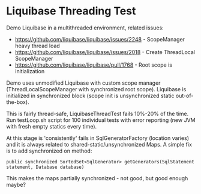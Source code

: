 # Liquibase Threading Test

Demo Liquibase in a multithreaded environment, related issues:
* https://github.com/liquibase/liquibase/issues/2248 - ScopeManager heavy thread load
* https://github.com/liquibase/liquibase/issues/2018 - Create ThreadLocal ScopeManager
* https://github.com/liquibase/liquibase/pull/1768 - Root scope is initialization

Demo uses unmodified Liquibase with custom scope manager (ThreadLocalScopeManager with synchronized root scope).
Liquibase is initialized in synchronized block (scope init is unsynchronized static out-of-the-box).

This is fairly thread-safe, LiquibaseThreadTest fails 10%-20% of the time.
Run testLoop.sh script for 100 individual tests with error reporting (new JVM with fresh empty statics every time).

At this stage is 'consistently' fails in SqlGeneratorFactory (location varies) and it is always related to 
shared-static/unsynchronized Maps. A simple fix is to add synchronized on method:
```
public synchronized SortedSet<SqlGenerator> getGenerators(SqlStatement statement, Database database)
```

This makes the maps partially synchronized - not good, but good enough maybe?





